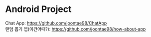 # Android Project
Chat App: https://github.com/joontae98/ChatApp   
랜덤 뽑기 앱(이건어때?): https://github.com/joontae98/how-about-app
